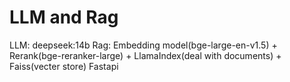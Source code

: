 # LLM and Rag
LLM: deepseek:14b
Rag: Embedding model(bge-large-en-v1.5) + Rerank(bge-reranker-large) + LlamaIndex(deal with documents) + Faiss(vecter store)
Fastapi
